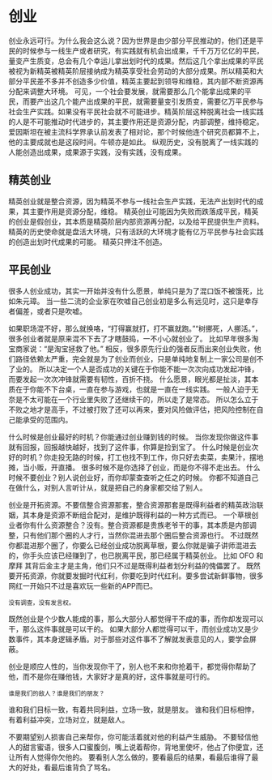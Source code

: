# 创业

创业永远可行。为什么我会这么说？因为世界是由少部分平民推动的，他们还是平民的时候参与一线生产或者研究，有实践就有机会出成果，千千万万亿亿的平民，量变产生质变，总会有几个幸运儿拿出划时代的成果。然后这几个拿出成果的平民被视为新精英被精英阶层接纳成为精英享受社会劳动的大部分成果。所以精英和大部分平民差不多并不创造多少价值，精英主要起到领导和维稳，其内部不断资源再分配来调整大环境。
可见，一个社会要发展，就需要那么几个能拿出成果的平民，而要产出这几个能产出成果的平民，就需要量变引发质变，需要亿万平民参与社会生产实践。如果没有平民社会就不可能进步。精英阶层这种脱离社会一线实践的人是不可能推动时代进步的，其主要作用还是资源分配，内部调整，维持稳定。
爱因斯坦在被主流科学界承认前发表了相对论，那个时候他连个研究员都算不上，他的主要成就也是这段时间。牛顿亦是如此。
纵观历史，没有脱离了一线实践的人能创造出成果，成果源于实践，没有实践，没有成果。

## 精英创业

精英创业就是整合资源，因为精英不参与一线社会生产实践，无法产出划时代的成果，其主要作用是资源分配，维稳。
精英创业可能因为失败而跌落成平民，精英的创业是假创业，其本质是精英阶层内部资源再分配，以及给平民提供生产资料。
精英的历史使命就是盘活大环境，只有活跃的大环境才能有亿万平民参与社会实践的创造出划时代成果的可能。
精英只押注不创造。

## 平民创业

很多人创业成功，其实一开始并没有什么愿景，单纯只是为了混口饭不被饿死，比如朱元璋。
当一些二流的企业家在吹嘘自己创业初是多么有远见时，这只是幸存者偏差，或者只是吹嘘。

如果职场混不好，那么就换咯，“打得赢就打，打不赢就跑。”“树挪死，人挪活。”，很多创业者就是原来混不下去了才瞎鼓捣，一不小心就创业了。
比如早年很多淘宝商家说：“是淘宝拯救了他。”
相反，很多原先行业的强者反而出来创业失败，他们路径依赖太严重，完全就是为了创业而创业，只是单纯地复制上一家公司是创不了业的。
所以决定一个人是否成功的关键在于你能不能一次次向成功发起冲锋，而要发起一次次冲锋就需要有韧性，百折不挠。
什么愿景，眼光都是扯淡，其本质在于你能不下台桌，一直在参与游戏，也就是一直在一线实践。
一般人迫于无奈是不太可能在一个行业里失败了还继续干的，所以走了是常态。
所以怎么立于不败之地才是高手，不过被打败了还可以再来，要对风险做评估，把风险控制在自己能承受的范围内。

什么时候是创业最好的时机？你能通过创业赚到钱的时候。
当你发现你做这件事就有回报，回报越快越好，找到了这件事，你算是捡到宝了。
什么时候是创业次好的时机？你走投无路的时候，打工也找不到工作，你只好去卖菜，卖果汁，摆地摊，当小贩，开直播。
很多时候不是你选择了创业，而是你不得不走出去。
什么时候不要创业？别人说创业好，而你却蒙查查听之任之的时候。
你都不知道自己在做什么，对别人言听计从，就是把自己的身家都交给了别人。

创业是开拓资源。不要信整合资源那套，整合资源那套是既得利益者的精英政治联姻，其本身是资源不断组合配对，是维护既得利益的一种方式而已。
一个草根创业者你有什么资源整合？没有。整合资源都是贵族老爷干的事，其本质是内部调整，只有他们那个圈的人才行，当然你混进去那个圈后整合资源也行。
不过既然你都混进那个圈了，你要么已经创业成功脱离草根，要么你就是骗子讲师混进去的，你手头应该已经赚到了，也已脱离平民，那已经属于精英创业。
比如 OFO 和 摩拜 其背后金主才是主角，他们只不过是既得利益者划分利益的傀儡罢了。
既然要开拓资源，你就要发掘时代红利，你要吃到时代红利。要多尝试新鲜事物，很多网红一开始只不过是喜欢玩一些新的APP而已。

```
没有调查，没有发言权。
```

既然创业是个少数人能成的事，那么大部分人都觉得干不成的事，而你却发现可以干，那么这件事就是可以干的。
如果大部分人都觉得可以干，而创业成功又是少数事件，其本身逻辑矛盾。对于那些对这件事不了解就发表意见的人，要学会屏蔽。

创业是顺应人性的，当你发现你干了，别人也不来和你抢着干，都觉得你帮助了他，而不是你在赚他钱，大家好才是真的好，这件事就是可行的。

```
谁是我们的敌人？谁是我们的朋友？
```

谁和我们目标一致，有着共同利益，立场一致，就是朋友。
谁和我们目标相悖，有着利益冲突，立场对立，就是敌人。

不要期望别人损害自己来帮你，你可能活着就对他的利益产生威胁。
不要轻信他人的甜言蜜语，很多人口蜜腹剑，嘴上说着帮你，背地里使坏，他占了你便宜，还让所有人觉得你欠他的。
要看别人怎么做的，要看最后的结果，看最后谁得了最大的好处，看最后谁背负了骂名。
